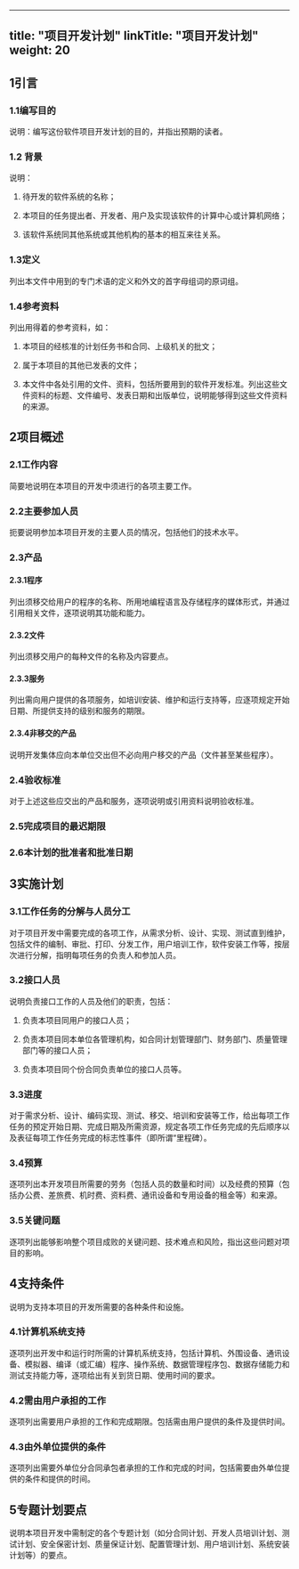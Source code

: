 
---
title: "项目开发计划"
linkTitle: "项目开发计划"
weight: 20
---

## 1引言

### 1.1编写目的

说明：编写这份软件项目开发计划的目的，并指出预期的读者。

### 1.2 背景

说明：

1.  待开发的软件系统的名称；

2.  本项目的任务提出者、开发者、用户及实现该软件的计算中心或计算机网络；

3.  该软件系统同其他系统或其他机构的基本的相互来往关系。

### 1.3定义

列出本文件中用到的专门术语的定义和外文的首字母组词的原词组。

### 1.4参考资料

列出用得着的参考资料，如：

1.  本项目的经核准的计划任务书和合同、上级机关的批文；

2.  属于本项目的其他已发表的文件；

3.  本文件中各处引用的文件、资料，包括所要用到的软件开发标准。列出这些文件资料的标题、文件编号、发表日期和出版单位，说明能够得到这些文件资料的来源。

## 2项目概述

### 2.1工作内容

简要地说明在本项目的开发中须进行的各项主要工作。

### 2.2主要参加人员

扼要说明参加本项目开发的主要人员的情况，包括他们的技术水平。

### 2.3产品

#### 2.3.1程序

列出须移交给用户的程序的名称、所用地编程语言及存储程序的媒体形式，并通过引用相关文件，逐项说明其功能和能力。

#### 2.3.2文件

列出须移交用户的每种文件的名称及内容要点。

#### 2.3.3服务

列出需向用户提供的各项服务，如培训安装、维护和运行支持等，应逐项规定开始日期、所提供支持的级别和服务的期限。

#### 2.3.4非移交的产品

说明开发集体应向本单位交出但不必向用户移交的产品（文件甚至某些程序）。

### 2.4验收标准

对于上述这些应交出的产品和服务，逐项说明或引用资料说明验收标准。

### 2.5完成项目的最迟期限

### 2.6本计划的批准者和批准日期

## 3实施计划

### 3.1工作任务的分解与人员分工

对于项目开发中需要完成的各项工作，从需求分析、设计、实现、测试直到维护，包括文件的编制、审批、打印、分发工作，用户培训工作，软件安装工作等，按层次进行分解，指明每项任务的负责人和参加人员。

### 3.2接口人员

说明负责接口工作的人员及他们的职责，包括：

1.  负责本项目同用户的接口人员；

2.  负责本项目同本单位各管理机构，如合同计划管理部门、财务部门、质量管理部门等的接口人员；

3.  负责本项目同个份合同负责单位的接口人员等。

### 3.3进度

对于需求分析、设计、编码实现、测试、移交、培训和安装等工作，给出每项工作任务的预定开始日期、完成日期及所需资源，规定各项工作任务完成的先后顺序以及表征每项工作任务完成的标志性事件（即所谓“里程碑）。

### 3.4预算

逐项列出本开发项目所需要的劳务（包括人员的数量和时间）以及经费的预算（包括办公费、差旅费、机时费、资料费、通讯设备和专用设备的租金等）和来源。

### 3.5关键问题

逐项列出能够影响整个项目成败的关键问题、技术难点和风险，指出这些问题对项目的影响。

## 4支持条件

说明为支持本项目的开发所需要的各种条件和设施。

### 4.1计算机系统支持

逐项列出开发中和运行时所需的计算机系统支持，包括计算机、外围设备、通讯设备、模拟器、编译（或汇编）程序、操作系统、数据管理程序包、数据存储能力和测试支持能力等，逐项给出有关到货日期、使用时间的要求。

### 4.2需由用户承担的工作

逐项列出需要用户承担的工作和完成期限。包括需由用户提供的条件及提供时间。

### 4.3由外单位提供的条件

逐项列出需要外单位分合同承包者承担的工作和完成的时间，包括需要由外单位提供的条件和提供的时间。

## 5专题计划要点

说明本项目开发中需制定的各个专题计划（如分合同计划、开发人员培训计划、测试计划、安全保密计划、质量保证计划、配置管理计划、用户培训计划、系统安装计划等）的要点。
